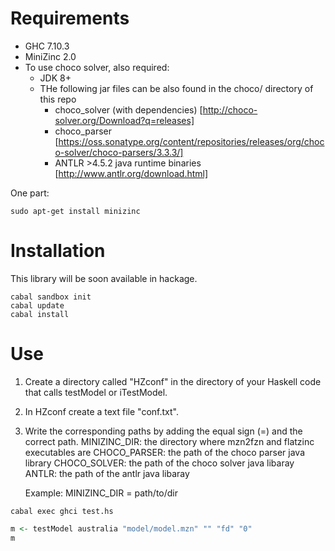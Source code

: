 # Requirements
 * GHC 7.10.3
 * MiniZinc 2.0
 * To use choco solver, also required:
   - JDK 8+
   - THe following jar files can be also found in the choco/ directory of this repo
     - choco_solver (with dependencies) [http://choco-solver.org/Download?q=releases]
     - choco_parser [https://oss.sonatype.org/content/repositories/releases/org/choco-solver/choco-parsers/3.3.3/]
     - ANTLR >4.5.2 java runtime binaries [http://www.antlr.org/download.html]

One part:

```shell
sudo apt-get install minizinc
```

# Installation

  This library will be soon available in hackage.

```shell
cabal sandbox init
cabal update
cabal install
```

# Use

  1. Create a directory called "HZconf" in the directory of your Haskell code that calls testModel or iTestModel.
  2. In HZconf create a text file "conf.txt".
  3. Write the corresponding paths by adding the equal sign (=) and the correct path.
     MINIZINC_DIR: the directory where mzn2fzn and flatzinc executables are
     CHOCO_PARSER: the path of the choco parser java library
     CHOCO_SOLVER: the path of the choco solver java libaray
     ANTLR: the path of the antlr java libaray

     Example:
       MINIZINC_DIR = path/to/dir


```shell
cabal exec ghci test.hs
```

```Haskell
m <- testModel australia "model/model.mzn" "" "fd" "0"
m
```
